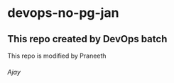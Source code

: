 # devops-no-pg-jan
## This repo created by DevOps batch
This repo is modified by Praneeth

###### Ajay 
